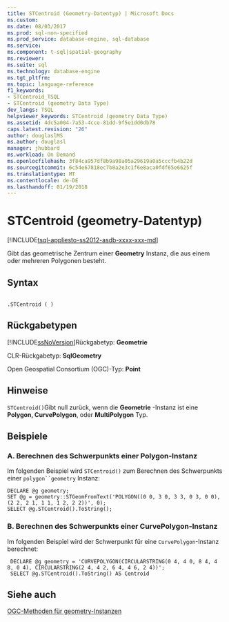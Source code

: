 ```yaml
---
title: STCentroid (Geometry-Datentyp) | Microsoft Docs
ms.custom: 
ms.date: 08/03/2017
ms.prod: sql-non-specified
ms.prod_service: database-engine, sql-database
ms.service: 
ms.component: t-sql|spatial-geography
ms.reviewer: 
ms.suite: sql
ms.technology: database-engine
ms.tgt_pltfrm: 
ms.topic: language-reference
f1_keywords:
- STCentroid_TSQL
- STCentroid (geometry Data Type)
dev_langs: TSQL
helpviewer_keywords: STCentroid (geometry Data Type)
ms.assetid: 4dc5a004-7a53-4cce-81dd-9f5e1dd0db78
caps.latest.revision: "26"
author: douglaslMS
ms.author: douglasl
manager: jhubbard
ms.workload: On Demand
ms.openlocfilehash: 3f84ca957df8b9a98a05a29619a0a5cccfb4b22d
ms.sourcegitcommit: 6c54e67818ec7b0a2e3c1f6e8aca0fdf65e6625f
ms.translationtype: MT
ms.contentlocale: de-DE
ms.lasthandoff: 01/19/2018
---
```

# <a name="stcentroid-geometry-data-type"></a>STCentroid (geometry-Datentyp)
[!INCLUDE[tsql-appliesto-ss2012-asdb-xxxx-xxx-md](../../includes/tsql-appliesto-ss2012-asdb-xxxx-xxx-md.md)]

Gibt das geometrische Zentrum einer **Geometry** Instanz, die aus einem oder mehreren Polygonen besteht.
  
## <a name="syntax"></a>Syntax  
  
```  
  
.STCentroid ( )  
```  
  
## <a name="return-types"></a>Rückgabetypen  
 [!INCLUDE[ssNoVersion](../../includes/ssnoversion-md.md)]Rückgabetyp: **Geometrie**  
  
 CLR-Rückgabetyp: **SqlGeometry**  
  
 Open Geospatial Consortium (OGC)-Typ: **Point**  
  
## <a name="remarks"></a>Hinweise  
 `STCentroid()`Gibt null zurück, wenn die **Geometrie** -Instanz ist eine **Polygon, CurvePolygon**, oder **MultiPolygon** Typ.  
  
## <a name="examples"></a>Beispiele  
  
### <a name="a-computing-the-centroid-of-a-polygon-instance"></a>A. Berechnen des Schwerpunkts einer Polygon-Instanz  
 Im folgenden Beispiel wird `STCentroid()` zum Berechnen des Schwerpunkts einer `polygon``geometry` Instanz:  
  
```  
DECLARE @g geometry;  
SET @g = geometry::STGeomFromText('POLYGON((0 0, 3 0, 3 3, 0 3, 0 0),(2 2, 2 1, 1 1, 1 2, 2 2))', 0);  
SELECT @g.STCentroid().ToString();  
```  
  
### <a name="b-computing-the-centroid-of-a-curvepolygon-instance"></a>B. Berechnen des Schwerpunkts einer CurvePolygon-Instanz  
 Im folgenden Beispiel wird der Schwerpunkt für eine `CurvePolygon`-Instanz berechnet:  
  
```
 DECLARE @g geometry = 'CURVEPOLYGON(CIRCULARSTRING(0 4, 4 0, 8 4, 4 8, 0 4), CIRCULARSTRING(2 4, 4 2, 6 4, 4 6, 2 4))';  
 SELECT @g.STCentroid().ToString() AS Centroid
 ```  
  
## <a name="see-also"></a>Siehe auch  
 [OGC-Methoden für geometry-Instanzen](../../t-sql/spatial-geometry/ogc-methods-on-geometry-instances.md)  
  
  

